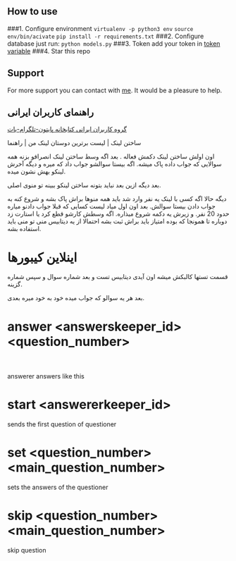 ## How to use
###1. Configure environment
`virtualenv -p python3 env`
`source env/bin/acivate`
`pip install -r requirements.txt`
###2. Configure database
just run:
`python models.py`
###3. Token
add your token in [token variable]()
###4. Star this repo
## Support
For more support you can contact with [me](t.me/alistvt). It would be a pleasure to help.

## راهنمای کاربران ایرانی
[گروه کاربران ایرانی کتابخانه پایتون-تلگرام-بات](t.me/ptbir)

ساختن لینک | لیست برترین دوستان
لینک من | راهنما

اون اولش ساختن لینک دکمش فعاله . بعد اگه وسط ساختن لینک انصرافو بزنه همه سوالایی که جواب داده پاک میشه.
اگه بیستا سوالشو جواب داد که میره و دیگه آخرش لینکو بهش نشون میده.

بعد دیگه ازین بعد نباید بتونه ساختن لینکو ببینه تو منوی اصلی.

دیگه حالا اگه کسی با لینک یه نفر وارد شد باید همه منوها براش پاک بشه و شروع کنه به جواب دادن بیستا سوالش.
بعد اون اول میاد لیست کسایی که قبلا جواب دادنو میاره حدود 20 نفر. و زیرش یه دکمه شروع میذاره.
اگه وسطش کارشو قطع کرد یا استارت زد دوباره تا همونجا که بوده امتیاز باید براش ثبت بشه
احتمالا از یه دیتابیس منی تو منی باید استفاده بشه.

# اینلاین کیبورها
قسمت تستها کالبکش میشه اون آیدی دیتابیس تست و بعد شماره سوال و سپس شماره گزینه.

بعد هر یه سوالو که جواب میده خود به خود میره بعدی.

# answer <answerskeeper_id> <question_number> <option>
  answerer answers like this

# start <answererkeeper_id>
  sends the first question of questioner

# set <question_number> <main_question_number> <answer>
  sets the answers of the questioner

# skip <question_number> <main_question_number>
  skip question
